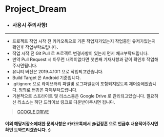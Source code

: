 # Project_Dream

* ### 사용시 주의사항!
___

- 프로젝트 작업 시작 전 카카오톡으로 기존 작업자가있는지 작업중인 유저가있는지 확인후 작업부탁드립니다.
- 작업 시작 전 Git Pull 로 프로젝트 변경사항이 있는지 먼저 체크부탁드립니다.
- 만약 Pull Request 시 아무런 내역이없다면 첫번째 기재사항과 같이 확인후 작업해주시면됩니다.
- 유니티 버전은 2019.4.10f1 으로 작업되고있습니다.
- Build Target 은 Android 기준입니다.
-  .gitignore 으로 라이브러리 파일및 로그파일등이 포함되지않도록 제어중에있습니다. 임의로 변경은 자제부탁드립니다.
- 기본적으로 스프라이트 및 리소스등은 Google Drive 로 관리되고있습니다. 필요하신 리소스는 하단 드라이브 링크로 다운받아주시면 됩니다.
> [GOOGLE DRIVE](https://drive.google.com/drive/folders/1B-5K9Upxt3rQpv7zDax7kTPPVHSNPkYZ?usp=sharing)

#### **이외 해당저장소에대한 문의사항은 카카오톡에서 @김정흔 으로 언급후 내용적어주시면 확인 도와드리겠습니다. :)**

